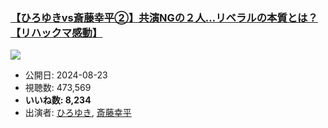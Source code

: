 ### [【ひろゆきvs斎藤幸平②】共演NGの２人…リベラルの本質とは？【リハックマ感動】](https://www.youtube.com/watch?v=VTG4_sQ-QvM)
[![](https://img.youtube.com/vi/VTG4_sQ-QvM/sddefault.jpg)](https://www.youtube.com/watch?v=VTG4_sQ-QvM)
-   公開日: 2024-08-23
-   視聴数: 473,569
-   **いいね数: 8,234**
-   出演者: [ひろゆき](/rehacq_fan/people/ひろゆき "wikilink"), [斎藤幸平](/rehacq_fan/people/斎藤幸平 "wikilink")
